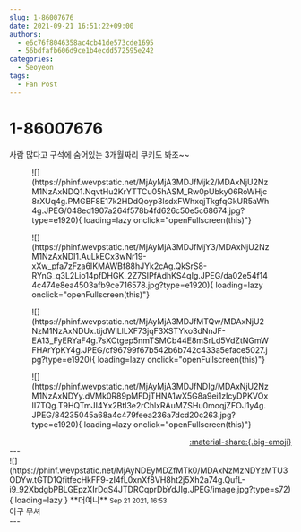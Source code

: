 ```yaml
---
slug: 1-86007676
date: 2021-09-21 16:51:22+09:00
authors:
  - e6c76f8046358ac4cb41de573cde1695
  - 56bdfafb606d9ce1b4ecdd572595e242
categories:
  - Seoyeon
tags:
  - Fan Post
---
```


# 1-86007676

<div class="post-container" markdown="1">
<div class="content-container md-sidebar__scrollwrap" markdown="1">

사람 많다고 구석에 숨어있는 3개월짜리 쿠키도 봐조~~
<figure markdown="1">
![](https://phinf.wevpstatic.net/MjAyMjA3MDJfMjk2/MDAxNjU2NzM1NzAxNDQ1.NqvtHu2KrYTTCu05hASM_Rw0pUbky06RoWHjc8rXUq4g.PMGBF8E17k2HDdQoyp3lsdxFWhxqjTkgfqGkUR5aWh4g.JPEG/048ed1907a264f578b4fd626c50e5c68674.jpg?type=e1920){ loading=lazy onclick="openFullscreen(this)"}
</figure>

<figure markdown="1">
![](https://phinf.wevpstatic.net/MjAyMjA3MDJfMjY3/MDAxNjU2NzM1NzAxNDI1.AuLkECx3wNr19-xXw_pfa7zFza6IKMAWBf88hJYk2cAg.QkSrS8-RYnG_q3L2Lio14pfDHGK_2Z7SIPfAdhKS4qIg.JPEG/da02e54f144c474e8ea4503afb9ce716578.jpg?type=e1920){ loading=lazy onclick="openFullscreen(this)"}
</figure>

<figure markdown="1">
![](https://phinf.wevpstatic.net/MjAyMjA3MDJfMTQw/MDAxNjU2NzM1NzAxNDUx.tijdWILlLXF73jqF3XSTYko3dNnJF-EA13_FyERYaF4g.7sXCtgep5nmTSMCb44E8mSrLd5VdZtNGmWFHArYpKY4g.JPEG/cf96799f67b542b6b742c433a5eface5027.jpg?type=e1920){ loading=lazy onclick="openFullscreen(this)"}
</figure>

<figure markdown="1">
![](https://phinf.wevpstatic.net/MjAyMjA3MDJfNDIg/MDAxNjU2NzM1NzAxNDYy.dVMk0R89pMFDjTHNA1wX5G8a9ei1zIcyDPKVOxII7TQg.T9HQTmJI4Yx2Btl3e2rChlxRAuMZSHu0moqjZFOJ1y4g.JPEG/84235045a68a4c479feea236a7dcd20c263.jpg?type=e1920){ loading=lazy onclick="openFullscreen(this)"}
</figure>


</div>
</div>

<div style="text-align: right;" markdown="1">
<a href="https://weverse.io/fromis9/fanpost/1-86007676" style="text-align: right;">:material-share:{.big-emoji}</a>
</div>
---

<div class="comments-container md-sidebar__scrollwrap" markdown="1">
<div class="comment" markdown="1">
<div class='id-container' markdown="1">
![](https://phinf.wevpstatic.net/MjAyNDEyMDZfMTk0/MDAxNzMzNDYzMTU3ODYw.tGTD1QfitfecHkFF9-zI4fL0xnXf8VH8ht2j5Xh2a74g.QufL-i9_92XbdgbPBLGEpzXIrDqS4JTDRCqprDbYdJIg.JPEG/image.jpg?type=s72){ loading=lazy }
**<span class="artist">더여니</span>** <small>Sep 21 2021, 16:53</small><br>
</div>
<div class='comment-body' markdown="1">
아구 무셔
</div>
</div>
</div>
---
